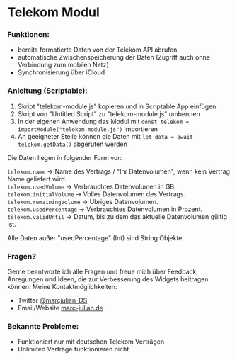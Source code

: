 # Telekom Modul

### Funktionen:
- bereits formatierte Daten von der Telekom API abrufen
- automatische Zwischenspeicherung der Daten (Zugriff auch ohne Verbindung zum mobilen Netz)
- Synchronisierung über iCloud

### Anleitung (Scriptable):
1. Skript "telekom-module.js" kopieren und in Scriptable App einfügen
2. Skript von "Untitled Script" zu "telekom-module.js" umbennen
3. In der eigenen Anwendung das Modul mit `const telekom = importModule("telekom-module.js")` importieren
4. An geeigneter Stelle können die Daten mit `let data = await telekom.getData()` abgerufen werden

Die Daten liegen in folgender Form vor:

`telekom.name` -> Name des Vertrags / "Ihr Datenvolumen", wenn kein Vertrag Name geliefert wird.<br>
`telekom.usedVolume` -> Verbrauchtes Datenvolumen in GB.<br>
`telekom.initialVolume` -> Volles Datenvolumen des Vertrags.<br>
`telekom.remainingVolume` -> Übriges Datenvolumen.<br>
`telekom.usedPercentage` -> Verbrauchtes Datenvolumen in Prozent.<br>
`telekom.validUntil` -> Datum, bis zu dem das aktuelle Datenvolumen gültig ist.<br>

Alle Daten außer "usedPercentage" (Int) sind String Objekte.

### Fragen?
Gerne beantworte ich alle Fragen und freue mich über Feedback, Anregungen und Ideen, die zur Verbesserung des Widgets beitragen können.
Meine Kontaktmöglichkeiten:
- Twitter <a href="https://twitter.com/marcjulian_DS">@marcjulian_DS</a>
- Email/Website <a href="https://www.marc-julian.de/">marc-julian.de</a>

### Bekannte Probleme:
- Funktioniert nur mit deutschen Telekom Verträgen
- Unlimited Verträge funktionieren nicht
